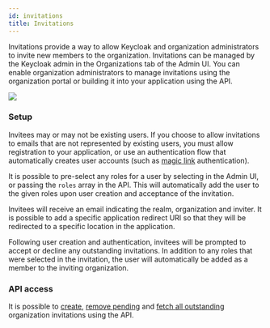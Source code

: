 ```yaml
---
id: invitations
title: Invitations
---
```


Invitations provide a way to allow Keycloak and organization administrators to invite new members to the organization. 
Invitations can be managed by the Keycloak admin in the Organizations tab of the Admin UI. You can enable organization administrators to manage invitations using the organization portal or building it into your application using the API.

![](/docs/organizations-invitations-invite.png)

### Setup

Invitees may or may not be existing users. If you choose to allow invitations to emails that are not represented by existing users, you must allow registration to your application, or use an authentication flow that automatically creates user accounts (such as [magic link](/docs/sso/magic-link) authentication). 

It is possible to pre-select any roles for a user by selecting in the Admin UI, or passing the `roles` array in the API. This will automatically add the user to the given roles upon user creation and acceptance of the invitation.

Invitees will receive an email indicating the realm, organization and inviter. It is possible to add a specific application redirect URI so that they will be redirected to a specific location in the application.

Following user creation and authentication, invitees will be prompted to accept or decline any outstanding invitations. In addition to any roles that were selected in the invitation, the user will automatically be added as a member to the inviting organization.

### API access

It is possible to [create](/api/create-an-invitation-to-an-organization), [remove pending](/api/remove-a-pending-invitation) and [fetch all outstanding](/api/get-organization-invitations) organization invitations using the API.
